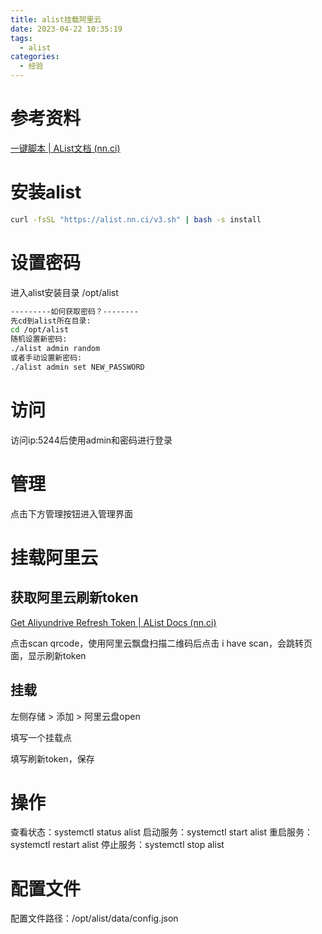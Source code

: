 ```yaml
---
title: alist挂载阿里云
date: 2023-04-22 10:35:19
tags:
  - alist
categories:
  - 经验
---
```


# 参考资料

[一键脚本 | AList文档 (nn.ci)](https://alist.nn.ci/zh/guide/install/script.html)

# 安装alist

```bash
curl -fsSL "https://alist.nn.ci/v3.sh" | bash -s install
```

# 设置密码

进入alist安装目录 /opt/alist

```bash
---------如何获取密码？--------
先cd到alist所在目录:
cd /opt/alist
随机设置新密码:
./alist admin random
或者手动设置新密码:
./alist admin set NEW_PASSWORD
```

# 访问

访问ip:5244后使用admin和密码进行登录

# 管理

点击下方管理按钮进入管理界面

# 挂载阿里云

## 获取阿里云刷新token

[Get Aliyundrive Refresh Token | AList Docs (nn.ci)](https://alist.nn.ci/tool/aliyundrive/request.html)

点击scan qrcode，使用阿里云飘盘扫描二维码后点击 i have scan，会跳转页面，显示刷新token

## 挂载

左侧存储 > 添加 > 阿里云盘open

填写一个挂载点

填写刷新token，保存

# 操作

查看状态：systemctl status alist
启动服务：systemctl start alist
重启服务：systemctl restart alist
停止服务：systemctl stop alist

# 配置文件

配置文件路径：/opt/alist/data/config.json
